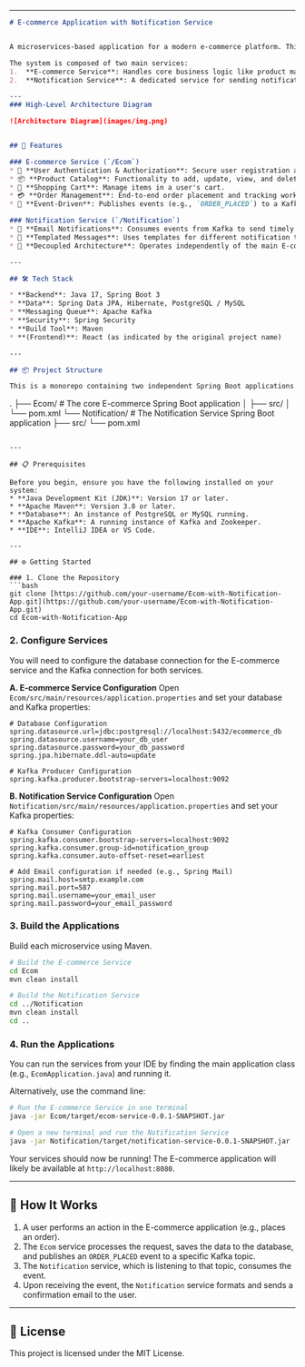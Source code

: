 
-----

```markdown
# E-commerce Application with Notification Service


A microservices-based application for a modern e-commerce platform. This repository contains the backend services built with Java and Spring Boot, structured as a monorepo.

The system is composed of two main services:
1.  **E-commerce Service**: Handles core business logic like product management, user authentication, shopping cart, and order processing.
2.  **Notification Service**: A dedicated service for sending notifications (like email or SMS) to users in response to events within the platform.

---
### High-Level Architecture Diagram

![Architecture Diagram](images/img.png)


## 🚀 Features

### E-commerce Service (`/Ecom`)
* 👤 **User Authentication & Authorization**: Secure user registration and login using Spring Security.
* 📦 **Product Catalog**: Functionality to add, update, view, and delete products.
* 🛒 **Shopping Cart**: Manage items in a user's cart.
* 💳 **Order Management**: End-to-end order placement and tracking workflow.
* 📢 **Event-Driven**: Publishes events (e.g., `ORDER_PLACED`) to a Kafka topic.

### Notification Service (`/Notification`)
* 📧 **Email Notifications**: Consumes events from Kafka to send timely emails.
* 📄 **Templated Messages**: Uses templates for different notification types (e.g., Order Confirmation, Shipping Update).
* 🔄 **Decoupled Architecture**: Operates independently of the main E-commerce service, ensuring reliability.

---

## 🛠️ Tech Stack

* **Backend**: Java 17, Spring Boot 3
* **Data**: Spring Data JPA, Hibernate, PostgreSQL / MySQL
* **Messaging Queue**: Apache Kafka
* **Security**: Spring Security
* **Build Tool**: Maven
* **(Frontend)**: React (as indicated by the original project name)

---

## 📦 Project Structure

This is a monorepo containing two independent Spring Boot applications.

```

.
├── Ecom/             \# The core E-commerce Spring Boot application
│   ├── src/
│   └── pom.xml
└── Notification/     \# The Notification Service Spring Boot application
├── src/
└── pom.xml

````

---

## 📋 Prerequisites

Before you begin, ensure you have the following installed on your system:
* **Java Development Kit (JDK)**: Version 17 or later.
* **Apache Maven**: Version 3.8 or later.
* **Database**: An instance of PostgreSQL or MySQL running.
* **Apache Kafka**: A running instance of Kafka and Zookeeper.
* **IDE**: IntelliJ IDEA or VS Code.

---

## ⚙️ Getting Started

### 1. Clone the Repository
```bash
git clone [https://github.com/your-username/Ecom-with-Notification-App.git](https://github.com/your-username/Ecom-with-Notification-App.git)
cd Ecom-with-Notification-App
````

### 2\. Configure Services

You will need to configure the database connection for the E-commerce service and the Kafka connection for both services.

**A. E-commerce Service Configuration**
Open `Ecom/src/main/resources/application.properties` and set your database and Kafka properties:

```properties
# Database Configuration
spring.datasource.url=jdbc:postgresql://localhost:5432/ecommerce_db
spring.datasource.username=your_db_user
spring.datasource.password=your_db_password
spring.jpa.hibernate.ddl-auto=update

# Kafka Producer Configuration
spring.kafka.producer.bootstrap-servers=localhost:9092
```

**B. Notification Service Configuration**
Open `Notification/src/main/resources/application.properties` and set your Kafka properties:

```properties
# Kafka Consumer Configuration
spring.kafka.consumer.bootstrap-servers=localhost:9092
spring.kafka.consumer.group-id=notification_group
spring.kafka.consumer.auto-offset-reset=earliest

# Add Email configuration if needed (e.g., Spring Mail)
spring.mail.host=smtp.example.com
spring.mail.port=587
spring.mail.username=your_email_user
spring.mail.password=your_email_password
```

### 3\. Build the Applications

Build each microservice using Maven.

```bash
# Build the E-commerce Service
cd Ecom
mvn clean install

# Build the Notification Service
cd ../Notification
mvn clean install
cd ..
```

### 4\. Run the Applications

You can run the services from your IDE by finding the main application class (e.g., `EcomApplication.java`) and running it.

Alternatively, use the command line:

```bash
# Run the E-commerce Service in one terminal
java -jar Ecom/target/ecom-service-0.0.1-SNAPSHOT.jar

# Open a new terminal and run the Notification Service
java -jar Notification/target/notification-service-0.0.1-SNAPSHOT.jar
```

Your services should now be running\! The E-commerce application will likely be available at `http://localhost:8080`.

-----

## 🤝 How It Works

1.  A user performs an action in the E-commerce application (e.g., places an order).
2.  The `Ecom` service processes the request, saves the data to the database, and publishes an `ORDER_PLACED` event to a specific Kafka topic.
3.  The `Notification` service, which is listening to that topic, consumes the event.
4.  Upon receiving the event, the `Notification` service formats and sends a confirmation email to the user.

-----

## 📄 License

This project is licensed under the MIT License.

```
```
